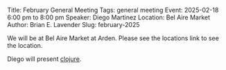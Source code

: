 Title: February General Meeting
Tags: general meeting
Event: 2025-02-18 6:00 pm to 8:00 pm
Speaker: Diego Martinez
Location: Bel Aire Market
Author: Brian E. Lavender
Slug: february-2025

We will be at Bel Aire Market at Arden. Please see the locations link to 
see the location. 

Diego will present [clojure](https://clojure.org/).

